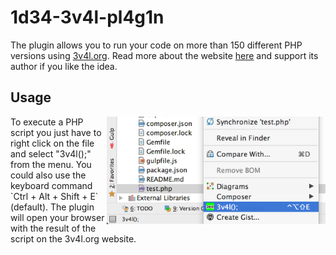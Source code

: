 # 1d34-3v4l-pl4g1n
The plugin allows you to run your code on more than 150 different PHP versions using [3v4l.org](https://3v4l.org/).
Read more about the website [here](https://3v4l.org/about) and support its author if you like the idea.

## Usage

<img src="doc/right-click-menu.png" width="350px" align="right" />
To execute a PHP script you just have to right click on the file and select "3v4l();" from the menu. You could also 
use the keyboard command `Ctrl + Alt + Shift + E` (default). The plugin will open your browser with the result
of the script on the 3v4l.org website.
